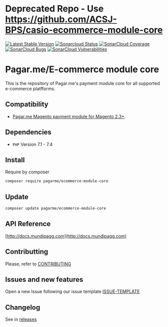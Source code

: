 # Deprecated Repo - Use https://github.com/ACSJ-BPS/casio-ecommerce-module-core

[![Latest Stable Version](https://poser.pugx.org/pagarme/ecommerce-module-core/v/stable)](https://packagist.org/packages/pagarme/ecommerce-module-core)
[![Sonarcloud Status](https://sonarcloud.io/api/project_badges/measure?project=pagarme_ecommerce-module-core&metric=alert_status)](https://sonarcloud.io/dashboard?id=pagarme_ecommerce-module-core)
[![SonarCloud Coverage](https://sonarcloud.io/api/project_badges/measure?project=pagarme_ecommerce-module-core&metric=coverage)](https://sonarcloud.io/component_measures/metric/coverage/list?id=pagarme_ecommerce-module-core)
[![SonarCloud Bugs](https://sonarcloud.io/api/project_badges/measure?project=pagarme_ecommerce-module-core&metric=bugs)](https://sonarcloud.io/component_measures/metric/reliability_rating/list?id=pagarme_ecommerce-module-core)
[![SonarCloud Vulnerabilities](https://sonarcloud.io/api/project_badges/measure?project=pagarme_ecommerce-module-core&metric=vulnerabilities)](https://sonarcloud.io/component_measures/metric/security_rating/list?id=pagarme_ecommerce-module-core)

# Pagar.me/E-commerce module core

This is the repository of Pagar.me's payment module core for all supported e-commerce platfforms.

## Compatibility
-   [Pagar.me Magento payment module for Magento 2.3+](https://github.com/pagarme/magento2).

## Dependencies
*   ``PHP`` Version 7.1 - 7.4

## Install
Require by composer

```bash
composer require pagarme/ecommerce-module-core
```

## Update

```bash
composer update pagarme/ecommerce-module-core
```

## API Reference

[http://docs.mundipagg.com](http://docs.mundipagg.com)

## Contributting
Please, refer to [CONTRIBUTING](.github/CONTRIBUTING.md)

## Issues and new features
Open a new Issue following our issue template [ISSUE-TEMPLATE](.github/ISSUE-TEMPLATE.md)

## Changelog
See in [releases](https://github.com/pagarme/ecommerce-module-core/releases) 
